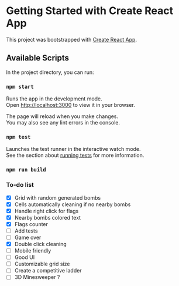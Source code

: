 # Getting Started with Create React App

This project was bootstrapped with [Create React App](https://github.com/facebook/create-react-app).

## Available Scripts

In the project directory, you can run:

### `npm start`

Runs the app in the development mode.\
Open [http://localhost:3000](http://localhost:3000) to view it in your browser.

The page will reload when you make changes.\
You may also see any lint errors in the console.

### `npm test`

Launches the test runner in the interactive watch mode.\
See the section about [running tests](https://facebook.github.io/create-react-app/docs/running-tests) for more information.

### `npm run build`

### To-do list

- [x] Grid with random generated bombs
- [x] Cells automatically cleaning if no nearby bombs 
- [x] Handle right click for flags
- [x] Nearby bombs colored text
- [x] Flags counter
- [ ] Add tests 
- [ ] Game over
- [x] Double click cleaning 
- [ ] Mobile friendly
- [ ] Good UI
- [ ] Customizable grid size
- [ ] Create a competitive ladder
- [ ] 3D Minesweeper ? 